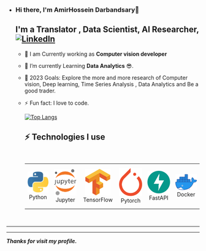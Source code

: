 - ### Hi there, I'm AmirHossein Darbandsary👋

  ## I'm a Translator ,  Data Scientist, AI Researcher,  [![LinkedIn](https://img.shields.io/badge/linkedin-%230077B5.svg?style=for-the-badge&logo=linkedin&logoColor=white)](https://www.linkedin.com/in/amirhosein-darbandsary-505803207/)
 

  * 🔭 I am Currently working as **Computer vision developer** 

  - 🌱 I’m currently Learning **Data Analytics** 😎.

  
  - 🥅 2023 Goals: Explore the more and more research of Computer vision, Deep learning, Time Series Analysis , Data Analytics and Be a good trader.

  - ⚡ Fun fact: I love to code.
  
    [![Top Langs](https://github-readme-stats.vercel.app/api/top-langs/?username=amirhosein-kia-darbandsary&langs_count=5&theme=algolia)](https://github.com/anuraghazra/github-readme-stats)
    
   
    ## ⚡  Technologies I use 
    
    <br>
    
    <div align="center">
        <table align="center">
            <tr>
                <td align="center" width="140" height="112.43">
                    <img src="./assets/icons/python.jpeg" width="65px"/>
                    <br /> Python
                </td>
                <td align="center" width="140" height="112.43">
                    <img src="./assets/icons/jupyter.png" width="65px"/>
                    <br /> Jupyter
                </td>
                <td align="center" width="140" height="112.43">
                    <img src="./assets/icons/tensorflow.png" width="65px"/>
                    <br /> TensorFlow
                </td>
                <td align="center" width="140" height="112.43">
                    <img src="./assets/icons/pytorch.png" width="65px"/>
                    <br /> Pytorch
                </td>
                <td align="center" width="140" height="112.43">
                    <img src="./assets/icons/fastapi.png" width="65px"/>
                    <br /> FastAPI
                </td>
                <td align="center" width="140" height="112.43">
                    <img src="./assets/icons/docker.png" width="65px"/>
                    <br /> Docker
                </td>
            </tr>
        </table>
    </div>
    <br>

---




---

***Thanks for visit my profile.***
